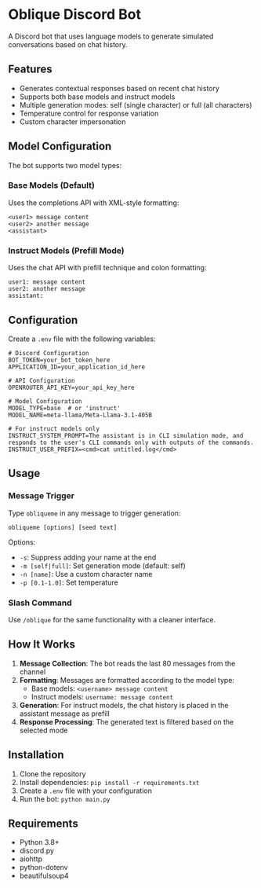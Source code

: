 # Oblique Discord Bot

A Discord bot that uses language models to generate simulated conversations based on chat history.

## Features

- Generates contextual responses based on recent chat history
- Supports both base models and instruct models
- Multiple generation modes: self (single character) or full (all characters)
- Temperature control for response variation
- Custom character impersonation

## Model Configuration

The bot supports two model types:

### Base Models (Default)
Uses the completions API with XML-style formatting:
```
<user1> message content
<user2> another message
<assistant>
```

### Instruct Models (Prefill Mode)
Uses the chat API with prefill technique and colon formatting:
```
user1: message content
user2: another message
assistant:
```

## Configuration

Create a `.env` file with the following variables:

```env
# Discord Configuration
BOT_TOKEN=your_bot_token_here
APPLICATION_ID=your_application_id_here

# API Configuration
OPENROUTER_API_KEY=your_api_key_here

# Model Configuration
MODEL_TYPE=base  # or 'instruct'
MODEL_NAME=meta-llama/Meta-Llama-3.1-405B

# For instruct models only
INSTRUCT_SYSTEM_PROMPT=The assistant is in CLI simulation mode, and responds to the user's CLI commands only with outputs of the commands.
INSTRUCT_USER_PREFIX=<cmd>cat untitled.log</cmd>
```

## Usage

### Message Trigger
Type `obliqueme` in any message to trigger generation:
```
obliqueme [options] [seed text]
```

Options:
- `-s`: Suppress adding your name at the end
- `-m [self|full]`: Set generation mode (default: self)
- `-n [name]`: Use a custom character name
- `-p [0.1-1.0]`: Set temperature

### Slash Command
Use `/oblique` for the same functionality with a cleaner interface.

## How It Works

1. **Message Collection**: The bot reads the last 80 messages from the channel
2. **Formatting**: Messages are formatted according to the model type:
   - Base models: `<username> message content`
   - Instruct models: `username: message content`
3. **Generation**: For instruct models, the chat history is placed in the assistant message as prefill
4. **Response Processing**: The generated text is filtered based on the selected mode

## Installation

1. Clone the repository
2. Install dependencies: `pip install -r requirements.txt`
3. Create a `.env` file with your configuration
4. Run the bot: `python main.py`

## Requirements

- Python 3.8+
- discord.py
- aiohttp
- python-dotenv
- beautifulsoup4 